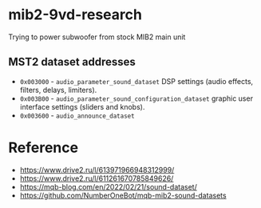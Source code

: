 # mib2-9vd-research
Trying to power subwoofer from stock MIB2 main unit

## MST2 dataset addresses
* `0x003000` - `audio_parameter_sound_dataset` DSP settings (audio effects, filters, delays, limiters).
* `0x003B00` - `audio_parameter_sound_configuration_dataset` graphic user interface settings (sliders and knobs).
* `0x003600` - `audio_announce_dataset`

# Reference
* https://www.drive2.ru/l/613971966948312999/
* https://www.drive2.ru/l/611261670785849626/
* https://mqb-blog.com/en/2022/02/21/sound-dataset/
* https://github.com/NumberOneBot/mqb-mib2-sound-datasets
